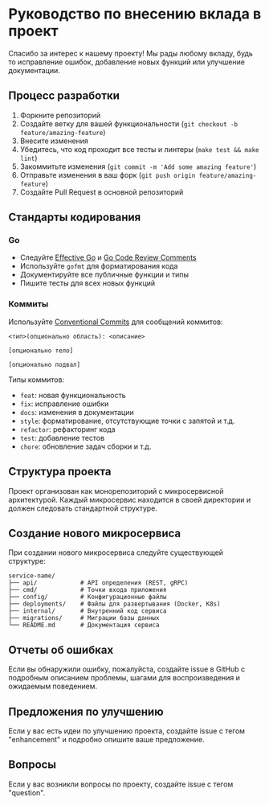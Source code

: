 <!-- File: backend/CONTRIBUTING.md -->
# Руководство по внесению вклада в проект

Спасибо за интерес к нашему проекту! Мы рады любому вкладу, будь то исправление ошибок, добавление новых функций или улучшение документации.

## Процесс разработки

1. Форкните репозиторий
2. Создайте ветку для вашей функциональности (`git checkout -b feature/amazing-feature`)
3. Внесите изменения
4. Убедитесь, что код проходит все тесты и линтеры (`make test && make lint`)
5. Закоммитьте изменения (`git commit -m 'Add some amazing feature'`)
6. Отправьте изменения в ваш форк (`git push origin feature/amazing-feature`)
7. Создайте Pull Request в основной репозиторий

## Стандарты кодирования

### Go

- Следуйте [Effective Go](https://golang.org/doc/effective_go.html) и [Go Code Review Comments](https://github.com/golang/go/wiki/CodeReviewComments)
- Используйте `gofmt` для форматирования кода
- Документируйте все публичные функции и типы
- Пишите тесты для всех новых функций

### Коммиты

Используйте [Conventional Commits](https://www.conventionalcommits.org/) для сообщений коммитов:

```
<тип>(опционально область): <описание>

[опционально тело]

[опционально подвал]
```

Типы коммитов:
- `feat`: новая функциональность
- `fix`: исправление ошибки
- `docs`: изменения в документации
- `style`: форматирование, отсутствующие точки с запятой и т.д.
- `refactor`: рефакторинг кода
- `test`: добавление тестов
- `chore`: обновление задач сборки и т.д.

## Структура проекта

Проект организован как монорепозиторий с микросервисной архитектурой. Каждый микросервис находится в своей директории и должен следовать стандартной структуре.

## Создание нового микросервиса

При создании нового микросервиса следуйте существующей структуре:

```
service-name/
├── api/            # API определения (REST, gRPC)
├── cmd/            # Точки входа приложения
├── config/         # Конфигурационные файлы
├── deployments/    # Файлы для развертывания (Docker, K8s)
├── internal/       # Внутренний код сервиса
├── migrations/     # Миграции базы данных
└── README.md       # Документация сервиса
```

## Отчеты об ошибках

Если вы обнаружили ошибку, пожалуйста, создайте issue в GitHub с подробным описанием проблемы, шагами для воспроизведения и ожидаемым поведением.

## Предложения по улучшению

Если у вас есть идеи по улучшению проекта, создайте issue с тегом "enhancement" и подробно опишите ваше предложение.

## Вопросы

Если у вас возникли вопросы по проекту, создайте issue с тегом "question".
